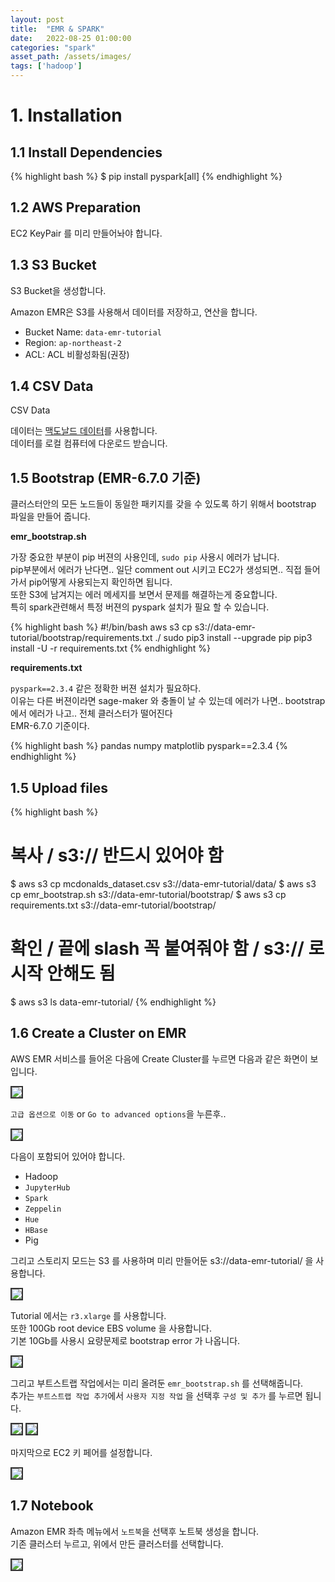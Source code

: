```yaml
---
layout: post
title:  "EMR & SPARK"
date:   2022-08-25 01:00:00
categories: "spark"
asset_path: /assets/images/
tags: ['hadoop']
---
```



# 1. Installation

## 1.1 Install Dependencies

{% highlight bash %}
$ pip install pyspark[all]
{% endhighlight %}


## 1.2 AWS Preparation 

EC2 KeyPair 를 미리 만들어놔야 합니다. 


## 1.3 S3 Bucket 

S3 Bucket을 생성합니다. 

Amazon EMR은 S3를 사용해서 데이터를 저장하고, 연산을 합니다.

- Bucket Name: `data-emr-tutorial`
- Region: `ap-northeast-2`
- ACL: ACL 비활성화됨(권장)


## 1.4 CSV Data

CSV Data

데이터는 [맥도날드 데이터](https://www.kaggle.com/datasets/thedevastator/mcdonalds-ice-cream-machines-broken-timeseries)를
사용합니다.<br>
데이터를 로컬 컴퓨터에 다운로드 받습니다.



## 1.5 Bootstrap (EMR-6.7.0 기준)

클러스터안의 모든 노드들이 동일한 패키지를 갖을 수 있도록 하기 위해서 bootstrap 파일을 만들어 줍니다.

**emr_bootstrap.sh**

가장 중요한 부분이 pip 버젼의 사용인데, `sudo pip` 사용시 에러가 납니다.<br>
pip부분에서 에러가 난다면.. 일단 comment out 시키고 EC2가 생성되면.. 직접 들어가서 pip어떻게 사용되는지 확인하면 됩니다.<br>
또한 S3에 남겨지는 에러 메세지를 보면서 문제를 해결하는게 중요합니다. <br>
특히 spark관련해서 특정 버젼의 pyspark 설치가 필요 할 수 있습니다.

{% highlight bash %}
#!/bin/bash
aws s3 cp s3://data-emr-tutorial/bootstrap/requirements.txt ./
sudo pip3 install --upgrade pip
pip3 install -U -r requirements.txt
{% endhighlight %}



**requirements.txt**

`pyspark==2.3.4` 같은 정확한 버젼 설치가 필요하다.<br> 
이유는 다른 버젼이라면 sage-maker 와 충돌이 날 수 있는데 에러가 나면.. bootstrap 에서 에러가 나고.. 전체 클러스터가 떨어진다<br>
EMR-6.7.0 기준이다.

{% highlight bash %}
pandas
numpy
matplotlib
pyspark==2.3.4
{% endhighlight %}


## 1.5 Upload files

{% highlight bash %}
# 복사 / s3:// 반드시 있어야 함
$ aws s3 cp mcdonalds_dataset.csv s3://data-emr-tutorial/data/
$ aws s3 cp emr_bootstrap.sh s3://data-emr-tutorial/bootstrap/
$ aws s3 cp requirements.txt s3://data-emr-tutorial/bootstrap/

# 확인 / 끝에 slash 꼭 붙여줘야 함 / s3:// 로 시작 안해도 됨
$ aws s3 ls data-emr-tutorial/
{% endhighlight %}




## 1.6 Create a Cluster on EMR

AWS EMR 서비스를 들어온 다음에 Create Cluster를 누르면 다음과 같은 화면이 보입니다. 

<img src="{{ page.asset_path }}emr-01.png" class="img-responsive img-rounded img-fluid center" style="border: 2px solid #333333">

`고급 옵션으로 이동` or `Go to advanced options`을 누른후..

<img src="{{ page.asset_path }}emr-02.png" class="img-responsive img-rounded img-fluid center" style="border: 2px solid #333333">

다음이 포함되어 있어야 합니다. 

- Hadoop
- `JupyterHub`
- `Spark`
- `Zeppelin`
- `Hue`
- `HBase`
- Pig

그리고 스토리지 모드는 S3 를 사용하며 미리 만들어둔 s3://data-emr-tutorial/ 을 사용합니다. 

<img src="{{ page.asset_path }}emr-04.png" class="img-responsive img-rounded img-fluid center" style="border: 2px solid #333333">

Tutorial 에서는 `r3.xlarge` 를 사용합니다. <br> 
또한 100Gb root device EBS volume 을 사용합니다.<br>
기본 10Gb를 사용시 요량문제로 bootstrap error 가 나옵니다.

<img src="{{ page.asset_path }}emr-09.png" class="img-responsive img-rounded img-fluid center" style="border: 2px solid #333333">



그리고 부트스트랩 작업에서는 미리 올려둔 `emr_bootstrap.sh` 를 선택해줍니다.<br>
추가는 `부트스트랩 작업 추가`에서 `사용자 지정 작업` 을 선택후 `구성 및 추가` 를 누르면 됩니다.




<img src="{{ page.asset_path }}emr-05.png" class="img-responsive img-rounded img-fluid center" style="border: 2px solid #333333">

<img src="{{ page.asset_path }}emr-06.png" class="img-responsive img-rounded img-fluid center" style="border: 2px solid #333333">

마지막으로 EC2 키 페어를 설정합니다. 

<img src="{{ page.asset_path }}emr-07.png" class="img-responsive img-rounded img-fluid center" style="border: 2px solid #333333">




## 1.7 Notebook

Amazon EMR 좌측 메뉴에서 `노트북`을 선택후 노트북 생성을 합니다. <br>
기존 클러스터 누르고, 위에서 만든 클러스터를 선택합니다. 

<img src="{{ page.asset_path }}emr-08.png" class="img-responsive img-rounded img-fluid center" style="border: 2px solid #333333">